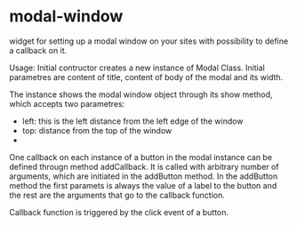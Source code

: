 modal-window
============

widget for setting up a modal window on your sites with possibility to define a callback on it.

Usage:
Initial contructor creates a new instance of Modal Class. 
Initial parametres are content of title, content of body of the modal and its width.

The instance shows the modal window object through its show method, which accepts two parametres:
  - left: this is the left distance from the left edge of the window
  - top: distance from the top of the window
  - 

One callback on each instance of a button in the modal instance can be defined througn method addCallback.
It is called with arbitrary number of arguments, which are initiated in the addButton method.
In the addButton method the first paramets is always the value of a label to the button and the rest are the arguments
that go to the callback function.

Callback function is triggered by the click event of a button.

